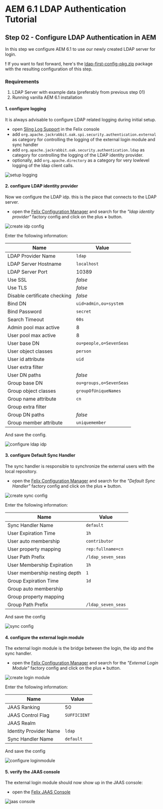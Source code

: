 AEM 6.1 LDAP Authentication Tutorial
====================================

Step 02 - Configure LDAP Authentication in AEM
----------------------------------------------

In this step we configure AEM 6.1 to use our newly created LDAP server for login.

**!** If you want to fast forward, here's the [ldap-first-config-pkg.zip](ldap-first-config-pkg.zip) package with the resulting configuration of this step.

### Requirements
1. LDAP Server with example data (preferably from previous step 01)
2. Running vanilla AEM 6.1 installation

#### 1. configure logging
It is always advisable to configure LDAP related logging during initial setup.

- open [Sling Log Support](http://localhost:4502/system/console/slinglog) in the Felix console
- add `org.apache.jackrabbit.oak.spi.security.authentication.external` as category for controlling the logging of the external login module and sync handler
- add `org.apache.jackrabbit.oak.security.authentication.ldap` as category for controlling the logging of the LDAP identity provider.
- optionally, add `org.apache.directory` as a category for very lowlevel logging of the ldap client calls.

![setup logging](images/aem-00-setup-logging.png)

#### 2. configure LDAP identity provider
Now we configure the LDAP idp. this is the piece that connects to the LDAP server.

- open the [Felix Configuration Manager](http://localhost:4502/system/console/configMgr) and search for the _"ldap identity provider"_ factory config and click on the plus **+** button.

![create idp config](images/aem-01-find-ldap-idp.png)

Enter the following information:

| Name | Value |
|------------------------------|-----------------
| LDAP Provider Name           | `ldap`
| LDAP Server Hostname         | `localhost`
| LDAP Server Port             | 10389
| Use SSL                      | _false_
| Use TLS                      | _false_
| Disable certificate checking	| _false_
| Bind DN                      | `uid=admin,ou=system`
| Bind Password                | `secret`
| Search Timeout               | `60s`
| Admin pool max active        | 8
| User pool max active         | 8
| User base DN                 | `ou=people,o=SevenSeas`
| User object classes          | `person`
| User id attribute            | `uid`
| User extra filter            |
| User DN paths                | _false_
| Group base DN                | `ou=groups,o=SevenSeas`
| Group object classes         | `groupOfUniqueNames`
| Group name attribute         | `cn`
| Group extra filter           |
| Group DN paths               | _false_
| Group member attribute       | `uniquemember`

And save the config.

![configure ldap idp](images/aem-02-configure-ldap-idp.png)

#### 3. configure Default Sync Handler
The sync handler is responsible to synchronize the external users with the local repository.

- open the [Felix Configuration Manager](http://localhost:4502/system/console/configMgr) and search for the _"Default Sync Handler"_ factory config and click on the plus **+** button.

![create sync config](images/aem-03-find-synchandler.png)

Enter the following information:

| Name                          | Value
|-------------------------------|--------------------
| Sync Handler Name             | `default`
| User Expiration Time          | `1h`
| User auto membership          | `contributor`
| User property mapping         | `rep:fullname=cn`
| User Path Prefix              | `/ldap_seven_seas`
| User Membership Expiration	 | `1h`
| User membership nesting depth	 | `1`
| Group Expiration Time         | `1d`
| Group auto membership         |
| Group property mapping        |
| Group Path Prefix             | `/ldap_seven_seas`

And save the config

![sync config](images/aem-04-configure-synchandler.png)

#### 4. configure the external login module
The external login module is the bridge between the login, the idp and the sync handler.

- open the [Felix Configuration Manager](http://localhost:4502/system/console/configMgr) and search for the _"External Login Module"_ factory config and click on the plus **+** button.

![create login module](images/aem-05-find-loginmodule.png)

Enter the following information:

| Name                   | Value
|------------------------|----------
| JAAS Ranking           | 50
| JAAS Control Flag      | `SUFFICIENT`
| JAAS Realm             |
| Identity Provider Name | `ldap`
| Sync Handler Name      | `default`

And save the config

![configure loginmodule](images/aem-06-configure-loginmodule.png)

#### 5. verify the JAAS console
The external login module should now show up in the JAAS console:

- open the [Felix JAAS Console](http://localhost:4502/system/console/jaas)

![jaas console](images/aem-07-jaas-console.png)




